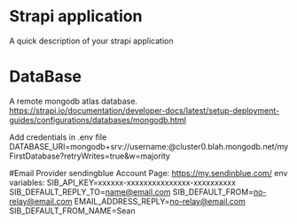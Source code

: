 # Strapi application

A quick description of your strapi application

# DataBase
A remote mongodb atlas database.
https://strapi.io/documentation/developer-docs/latest/setup-deployment-guides/configurations/databases/mongodb.html

Add credentials in  .env file
DATABASE_URI=mongodb+srv://username:<password>@cluster0.blah.mongodb.net/myFirstDatabase?retryWrites=true&w=majority


#Email Provider
sendingblue
Account Page: https://my.sendinblue.com/
env variables:
SIB_API_KEY=xxxxxx-xxxxxxxxxxxxxxx-xxxxxxxxxx
SIB_DEFAULT_REPLY_TO=name@email.com
SIB_DEFAULT_FROM=no-relay@email.com
EMAIL_ADDRESS_REPLY=no-relay@email.com
SIB_DEFAULT_FROM_NAME=Sean